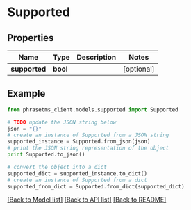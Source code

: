 # Supported

## Properties

| Name          | Type     | Description | Notes      |
| ------------- | -------- | ----------- | ---------- |
| **supported** | **bool** |             | [optional] |

## Example

```python
from phrasetms_client.models.supported import Supported

# TODO update the JSON string below
json = "{}"
# create an instance of Supported from a JSON string
supported_instance = Supported.from_json(json)
# print the JSON string representation of the object
print Supported.to_json()

# convert the object into a dict
supported_dict = supported_instance.to_dict()
# create an instance of Supported from a dict
supported_from_dict = Supported.from_dict(supported_dict)
```

[[Back to Model list]](../README.md#documentation-for-models) [[Back to API list]](../README.md#documentation-for-api-endpoints) [[Back to README]](../README.md)
